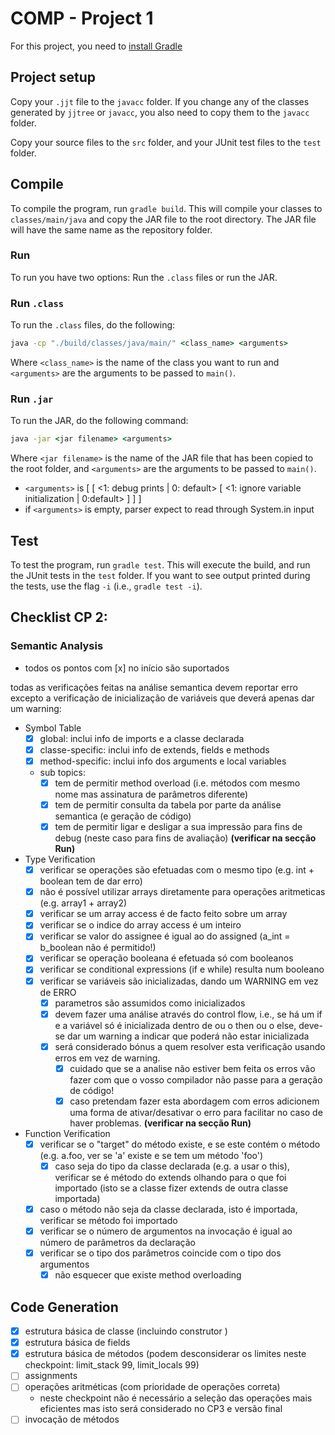 # COMP - Project 1

For this project, you need to [install Gradle](https://gradle.org/install/)

## Project setup

Copy your ``.jjt`` file to the ``javacc`` folder. If you change any of the classes generated by ``jjtree`` or ``javacc``, you also need to copy them to the ``javacc`` folder.

Copy your source files to the ``src`` folder, and your JUnit test files to the ``test`` folder.

## Compile

To compile the program, run ``gradle build``. This will compile your classes to ``classes/main/java`` and copy the JAR file to the root directory. The JAR file will have the same name as the repository folder.

### Run

To run you have two options: Run the ``.class`` files or run the JAR.

### Run ``.class``

To run the ``.class`` files, do the following:

```cmd
java -cp "./build/classes/java/main/" <class_name> <arguments>
```

Where ``<class_name>`` is the name of the class you want to run and ``<arguments>`` are the arguments to be passed to ``main()``.

### Run ``.jar``

To run the JAR, do the following command:

```cmd
java -jar <jar filename> <arguments>
```

Where ``<jar filename>`` is the name of the JAR file that has been copied to the root folder, and ``<arguments>`` are the arguments to be passed to ``main()``.
 - ``<arguments>`` is [ <file to be tested> [ <1: debug prints | 0: default> [ <1: ignore variable initialization | 0:default> ] ] ]
 - if ``<arguments>`` is empty, parser expect to read through System.in input

## Test

To test the program, run ``gradle test``. This will execute the build, and run the JUnit tests in the ``test`` folder. If you want to see output printed during the tests, use the flag ``-i`` (i.e., ``gradle test -i``).


## Checklist CP 2:
### Semantic Analysis

- todos os pontos com [x] no início são suportados  

todas as verificações feitas na análise semantica devem reportar erro excepto a verificação de inicialização de variáveis que deverá apenas dar um warning:  
- Symbol Table  
    * [x] global: inclui info de imports e a classe declarada  
    * [x] classe-specific: inclui info de extends, fields e methods  
    * [x] method-specific: inclui info dos arguments e local variables  
    * sub topics:  
       + [x] tem de permitir method overload (i.e. métodos com mesmo nome mas assinatura de parâmetros diferente)  
       + [x] tem de permitir consulta da tabela por parte da análise semantica (e geração de código)  
       + [x] tem de permitir ligar e desligar a sua impressão para fins de debug (neste caso para fins de avaliação) __(verificar na secção Run)__  
- Type Verification  
    * [x] verificar se operações são efetuadas com o mesmo tipo (e.g. int + boolean tem de dar erro)  
    * [x] não é possível utilizar arrays diretamente para operações aritmeticas (e.g. array1 + array2)  
    * [x] verificar se um array access é de facto feito sobre um array   
    * [x] verificar se o indice do array access é um inteiro  
    * [x] verificar se valor do assignee é igual ao do assigned (a_int = b_boolean não é permitido!)  
    * [x] verificar se operação booleana é efetuada só com booleanos  
    * [x] verificar se conditional expressions (if e while) resulta num booleano  
    * [x] verificar se variáveis são inicializadas, dando um WARNING em vez de ERRO  
       + [x] parametros são assumidos como inicializados  
       + [x] devem fazer uma análise através do control flow, i.e., se há um if e a variável só é inicializada dentro de ou o then ou o else, deve-se dar um warning a indicar que poderá não estar inicializada  
       + [x] será considerado bónus a quem resolver esta verificação usando erros em vez de warning.  
            - [x] cuidado que se a analise não estiver bem feita os erros vão fazer com que o vosso compilador não passe para a geração de código!  
			- [x] caso pretendam fazer esta abordagem com erros adicionem uma forma de ativar/desativar o erro para facilitar no caso de haver problemas. __(verificar na secção Run)__  
- Function Verification  
	* [x] verificar se o "target" do método existe, e se este contém o método (e.g. a.foo, ver se 'a' existe e se tem um método 'foo')  
	    - [x] caso seja do tipo da classe declarada (e.g. a usar o this), verificar se é método do extends olhando para o que foi importado (isto se a classe fizer extends de outra classe importada)  
	* [x] caso o método não seja da classe declarada, isto é importada, verificar se método foi importado  
	* [x] verificar se o número de argumentos na invocação é igual ao número de parâmetros da declaração  
	* [x] verificar se o tipo dos parâmetros coincide com o tipo dos argumentos  
	    - [x] não esquecer que existe method overloading  
## Code Generation  

* [x] estrutura básica de classe (incluindo construtor <init>)  
* [x] estrutura básica de fields  
* [x] estrutura básica de métodos (podem desconsiderar os limites neste checkpoint: limit_stack 99, limit_locals 99)  
* [ ] assignments  
* [ ] operações aritméticas (com prioridade de operações correta)  
	- neste checkpoint não é necessário a seleção das operações mais eficientes mas isto será considerado no CP3 e versão final  
* [ ] invocação de métodos  